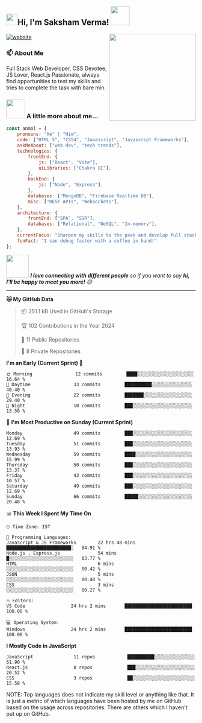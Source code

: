 <h2><img src="https://emojis.slackmojis.com/emojis/images/1531849430/4246/blob-sunglasses.gif?1531849430" width="30"/>Hi, I'm Saksham Verma! <img src="https://media.giphy.com/media/12oufCB0MyZ1Go/giphy.gif" width="50"></h2>
<img align='right' src="https://media.giphy.com/media/M9gbBd9nbDrOTu1Mqx/giphy.gif" width="230">

[![website](https://img.shields.io/badge/Website-46a2f1.svg?&style=flat-square&logo=Google-Chrome&logoColor=white&link=https://anmolsingh.me/)](https://saksham-verma.netlify.app/)

### 📫 About Me

Full Stack Web Developer, CSS Devotee, JS Lover, React.js Passionate, always find opportunities to test my skills and tries to complete the task with bare min.

### <img src="https://media.giphy.com/media/VgCDAzcKvsR6OM0uWg/giphy.gif" width="50"> A little more about me...  

```javascript
const anmol = {
    pronouns: "He" | "Him",
    code: ["HTML 5", "CSS4", "Javascript", "Javascript Frameworks"],
    askMeAbout: ["web dev", "tech trends"],
    technologies: {
        frontEnd: {
            js: ["React", "Vite"],
            uiLibraries: ["Chakra UI"],
        },
        backEnd: {
            js: ["Node", "Express"],
        },
        databases: ["MongoDB", "Firebase Realtime DB"],
        misc: ["REST APIs", "WebSockets"],
    },
    architecture: {
        frontEnd: ["SPA", "SSR"],
        databases: ["Relational", "NoSQL", "In-memory"],
    },
    currentFocus: "Sharpen my skills to the peak and develop full stack mern apps to the best",
    funFact: "I can debug faster with a coffee in hand!"
};
```

<img src="https://media.giphy.com/media/LnQjpWaON8nhr21vNW/giphy.gif" width="60"> <em><b>I love connecting with different people</b> so if you want to say <b>hi, I'll be happy to meet you more!</b> 😊</em>

---
<!--START_SECTION:waka-->

**🐱 My GitHub Data** 

> 📦 251.1 kB Used in GitHub's Storage 
 > 
> 🏆 102 Contributions in the Year 2024
 > 
> 📜 11 Public Repositories 
 > 
> 🔑 8 Private Repositories 
 > 
**I'm an Early (Current Sprint) 🐤** 

```text
🌞 Morning                12 commits         ████░░░░░░░░░░░░░░░░░░░░░   16.64 % 
🌆 Daytime                33 commits         ██████████░░░░░░░░░░░░░░░   40.40 % 
🌃 Evening                22 commits         ███████░░░░░░░░░░░░░░░░░░   29.40 % 
🌙 Night                  10 commits         ███░░░░░░░░░░░░░░░░░░░░░░   13.56 % 
```
📅 **I'm Most Productive on Sunday (Current Sprint)** 

```text
Monday                   49 commits         ███░░░░░░░░░░░░░░░░░░░░░░   12.69 % 
Tuesday                  51 commits         ███░░░░░░░░░░░░░░░░░░░░░░   13.93 % 
Wednesday                59 commits         ████░░░░░░░░░░░░░░░░░░░░░   15.99 % 
Thursday                 50 commits         ███░░░░░░░░░░░░░░░░░░░░░░   13.37 % 
Friday                   43 commits         ███░░░░░░░░░░░░░░░░░░░░░░   10.57 % 
Saturday                 49 commits         ███░░░░░░░░░░░░░░░░░░░░░░   12.69 % 
Sunday                   66 commits         █████░░░░░░░░░░░░░░░░░░░░   20.48 % 
```


📊 **This Week I Spent My Time On** 

```text
🕑︎ Time Zone: IST

💬 Programming Languages: 
Javascript & JS Frameworks        22 hrs 48 mins      ████████████████████████░   94.91 % 
Node.js , Express.js              54 mins             █░░░░░░░░░░░░░░░░░░░░░░░░   03.77 % 
HTML                              6 mins              ░░░░░░░░░░░░░░░░░░░░░░░░░   00.42 % 
JSON                              5 mins              ░░░░░░░░░░░░░░░░░░░░░░░░░   00.40 % 
CSS                               3 mins              ░░░░░░░░░░░░░░░░░░░░░░░░░   00.27 % 

🔥 Editors: 
VS Code                 24 hrs 2 mins       █████████████████████████   100.00 % 

💻 Operating System: 
Windows                 24 hrs 2 mins       █████████████████████████   100.00 % 
```

**I Mostly Code in JavaScript** 

```text
JavaScript               11 repos            ██████████░░░░░░░░░░░░░░░   61.90 % 
React.js                 8 repos             ███░░░░░░░░░░░░░░░░░░░░░░   20.52 % 
CSS                      3 repos             ██░░░░░░░░░░░░░░░░░░░░░░░   15.58 % 
```

<!--END_SECTION:waka-->

NOTE: Top languages does not indicate my skill level or anything like that. It is just a metric of which languages have been hosted by me on GitHub based on the usage across repositories. There are others which I haven't put up on GitHub.
